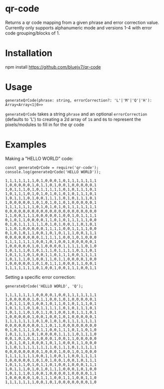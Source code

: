 # qr-code
Returns a qr code mapping from a given phrase and error correction value.  Currently only supports alphanumeric mode and versions 1-4 with error code grouping/blocks of 1.

# Installation
npm install https://github.com/bluejv7/qr-code

# Usage
```
generateQrCode(phrase: string, errorCorrection?: 'L'|'M'|'Q'|'H'): Array<Array<1|0>>
```
`generateQrCode` takes a string `phrase` and an optional `errorCorrection` (defaults to 'L') to creating a 2d array of `1`s and `0`s to represent the pixels/modules to fill in
for the qr code

# Examples

Making a "HELLO WORLD" code:
```
const generateQrCode = require('qr-code');
console.log(generateQrCode('HELLO WORLD'));
```
```
1,1,1,1,1,1,1,0,1,0,0,0,1,0,1,1,1,1,1,1,1
1,0,0,0,0,0,1,0,1,1,0,1,0,0,1,0,0,0,0,0,1
1,0,1,1,1,0,1,0,1,1,1,1,1,0,1,0,1,1,1,0,1
1,0,1,1,1,0,1,0,1,0,1,0,1,0,1,0,1,1,1,0,1
1,0,1,1,1,0,1,0,0,1,1,1,1,0,1,0,1,1,1,0,1
1,0,0,0,0,0,1,0,1,0,1,0,1,0,1,0,0,0,0,0,1
1,1,1,1,1,1,1,0,1,0,1,0,1,0,1,1,1,1,1,1,1
0,0,0,0,0,0,0,0,0,0,0,0,0,0,0,0,0,0,0,0,0
1,1,0,0,1,1,1,0,0,0,0,0,1,0,0,1,0,1,1,1,1
0,1,0,1,1,0,0,0,0,1,1,0,1,0,1,1,1,1,1,0,0
0,1,0,1,1,1,1,1,1,0,1,0,1,0,0,1,1,0,1,0,1
1,1,0,1,0,0,0,0,0,1,1,1,1,0,0,1,1,1,1,0,0
0,1,0,1,0,1,1,0,0,1,0,1,0,1,1,1,0,0,1,1,1
0,0,0,0,0,0,0,0,1,1,1,1,1,0,0,1,0,1,0,0,0
1,1,1,1,1,1,1,0,0,1,0,1,0,0,1,0,0,0,0,0,1
1,0,0,0,0,0,1,0,1,0,0,0,0,1,1,1,1,1,0,1,0
1,0,1,1,1,0,1,0,1,1,1,0,1,1,1,1,0,1,1,0,1
1,0,1,1,1,0,1,0,0,1,1,0,1,1,1,0,0,1,1,1,1
1,0,1,1,1,0,1,0,0,1,1,0,1,1,0,0,0,0,1,0,0
1,0,0,0,0,0,1,0,1,0,1,1,1,0,0,0,1,1,0,0,1
1,1,1,1,1,1,1,0,1,0,0,1,0,0,1,1,1,0,0,1,1
```

Setting a specific error correction:
```
generateQrCode('HELLO WORLD', 'Q');
```
```
1,1,1,1,1,1,1,0,0,0,0,1,0,0,1,1,1,1,1,1,1
1,0,0,0,0,0,1,0,1,1,0,0,1,0,1,0,0,0,0,0,1
1,0,1,1,1,0,1,0,0,1,0,1,1,0,1,0,1,1,1,0,1
1,0,1,1,1,0,1,0,1,1,1,1,1,0,1,0,1,1,1,0,1
1,0,1,1,1,0,1,0,1,1,0,1,0,0,1,0,1,1,1,0,1
1,0,0,0,0,0,1,0,0,1,0,0,1,0,1,0,0,0,0,0,1
1,1,1,1,1,1,1,0,1,0,1,0,1,0,1,1,1,1,1,1,1
0,0,0,0,0,0,0,0,1,1,0,1,1,0,0,0,0,0,0,0,0
0,1,0,1,1,1,1,0,1,1,0,0,1,1,1,0,1,1,0,1,0
1,0,1,1,1,1,0,1,0,0,0,0,1,1,1,1,0,1,1,1,0
0,0,1,0,1,0,1,1,0,0,0,1,0,0,1,1,0,0,0,0,0
1,0,1,1,0,1,0,0,0,1,0,1,1,0,0,0,1,1,0,0,0
1,1,0,1,1,1,1,1,1,1,1,0,1,1,1,0,1,1,1,1,1
0,0,0,0,0,0,0,0,1,0,0,0,1,0,0,1,0,1,0,0,0
1,1,1,1,1,1,1,0,0,1,1,0,0,1,1,0,0,1,1,1,1
1,0,0,0,0,0,1,0,1,0,1,0,0,1,0,0,1,0,1,1,1
1,0,1,1,1,0,1,0,1,1,0,1,0,0,1,0,0,0,1,1,1
1,0,1,1,1,0,1,0,1,0,1,1,1,0,0,0,1,0,1,0,0
1,0,1,1,1,0,1,0,0,1,0,0,0,0,1,0,0,0,0,1,1
1,0,0,0,0,0,1,0,1,1,1,0,0,1,1,1,0,0,1,1,0
1,1,1,1,1,1,1,0,0,1,0,1,0,0,0,0,0,0,0,1,0
```
